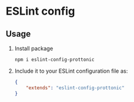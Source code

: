# ESLint config

## Usage
1. Install package
    ```
    npm i eslint-config-prottonic
    ```
2. Include it to your ESLint configuration file as:
    ```json
    {
        "extends": "eslint-config-prottonic"
    }
    ```